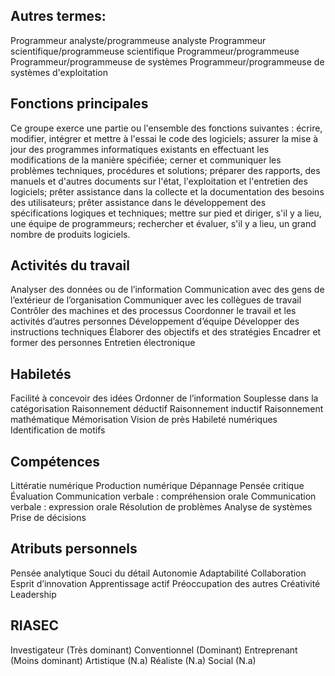 ## Autres termes:

Programmeur analyste/programmeuse analyste
Programmeur scientifique/programmeuse scientifique
Programmeur/programmeuse
Programmeur/programmeuse de systèmes
Programmeur/programmeuse de systèmes d'exploitation

## Fonctions principales

Ce groupe exerce une partie ou l'ensemble des fonctions suivantes :
écrire, modifier, intégrer et mettre à l'essai le code des logiciels;
assurer la mise à jour des programmes informatiques existants en effectuant les modifications de la manière spécifiée;
cerner et communiquer les problèmes techniques, procédures et solutions;
préparer des rapports, des manuels et d'autres documents sur l'état, l'exploitation et l'entretien des logiciels;
prêter assistance dans la collecte et la documentation des besoins des utilisateurs;
prêter assistance dans le développement des spécifications logiques et techniques;
mettre sur pied et diriger, s'il y a lieu, une équipe de programmeurs;
rechercher et évaluer, s'il y a lieu, un grand nombre de produits logiciels.

## Activités du travail

Analyser des données ou de l’information
Communication avec des gens de l’extérieur de l’organisation
Communiquer avec les collègues de travail
Contrôler des machines et des processus
Coordonner le travail et les activités d’autres personnes
Développement d’équipe
Développer des instructions techniques
Élaborer des objectifs et des stratégies
Encadrer et former des personnes
Entretien électronique

## Habiletés

Facilité à concevoir des idées
Ordonner de l’information
Souplesse dans la catégorisation
Raisonnement déductif
Raisonnement inductif
Raisonnement mathématique
Mémorisation
Vision de près
Habileté numériques
Identification de motifs

## Compétences

Littératie numérique
Production numérique
Dépannage
Pensée critique
Évaluation
Communication verbale : compréhension orale
Communication verbale : expression orale
Résolution de problèmes
Analyse de systèmes
Prise de décisions

## Atributs personnels

Pensée analytique
Souci du détail
Autonomie
Adaptabilité
Collaboration
Esprit d’innovation
Apprentissage actif
Préoccupation des autres
Créativité
Leadership

## RIASEC

Investigateur (Très dominant)
Conventionnel (Dominant)
Entreprenant (Moins dominant)
Artistique (N.a)
Réaliste (N.a)
Social (N.a)
